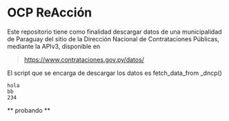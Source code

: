 # OCP ReAcción

Este repositorio tiene como finalidad descargar datos de una municipalidad de Paraguay del sitio de la
Dirección Nacional de Contrataciones Públicas, mediante la APIv3, disponible en 
> https://www.contrataciones.gov.py/datos/

El script que se encarga de descargar los datos es fetch_data_from _dncp()

    hola
    bb
    234

** probando **